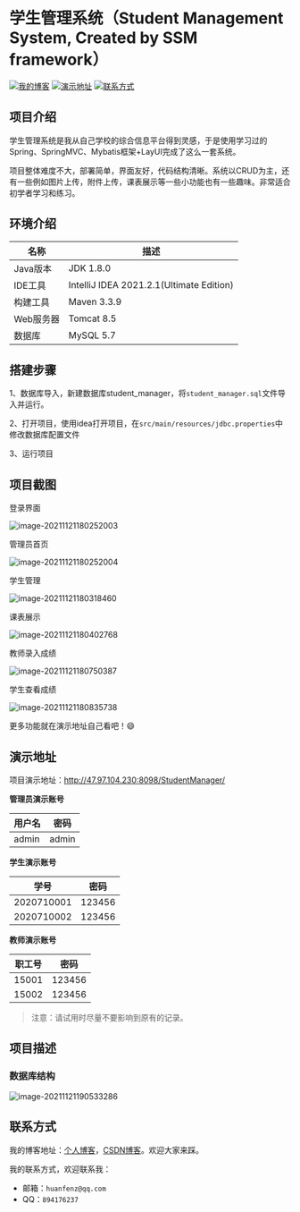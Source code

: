 # 学生管理系统（Student Management System, Created by SSM framework）

[![我的博客](https://img.shields.io/badge/%E6%88%91%E7%9A%84%E5%8D%9A%E5%AE%A2-huanfenz.top-brightgreen)](http://huanfenz.top)	[![演示地址](https://img.shields.io/badge/%E6%BC%94%E7%A4%BA%E5%9C%B0%E5%9D%80-%E7%82%B9%E5%87%BB%E6%9F%A5%E7%9C%8B-blue)](https://github.com/huanfenz/StudentManager#演示地址)	[![联系方式](https://img.shields.io/badge/%E8%81%94%E7%B3%BB%E6%96%B9%E5%BC%8F-%E7%82%B9%E5%87%BB%E6%9F%A5%E7%9C%8B-green)](https://github.com/huanfenz/StudentManager#联系方式)

## 项目介绍

学生管理系统是我从自己学校的综合信息平台得到灵感，于是使用学习过的Spring、SpringMVC、Mybatis框架+LayUI完成了这么一套系统。

项目整体难度不大，部署简单，界面友好，代码结构清晰。系统以CRUD为主，还有一些例如图片上传，附件上传，课表展示等一些小功能也有一些趣味。非常适合初学者学习和练习。

## 环境介绍

| 名称      | 描述                                     |
| --------- | ---------------------------------------- |
| Java版本  | JDK 1.8.0                                |
| IDE工具   | IntelliJ IDEA 2021.2.1(Ultimate Edition) |
| 构建工具  | Maven 3.3.9                              |
| Web服务器 | Tomcat 8.5                               |
| 数据库    | MySQL 5.7                                |

## 搭建步骤

1、数据库导入，新建数据库student_manager，将`student_manager.sql`文件导入并运行。

2、打开项目，使用idea打开项目，在`src/main/resources/jdbc.properties`中修改数据库配置文件

3、运行项目

## 项目截图

登录界面

![image-20211121180252003](http://wangpeng-imgsubmit.oss-cn-hangzhou.aliyuncs.com/img/202111211802657.png)

管理员首页

![image-20211121180252004](http://wangpeng-imgsubmit.oss-cn-hangzhou.aliyuncs.com/img/202111211802098.png)

学生管理

![image-20211121180318460](http://wangpeng-imgsubmit.oss-cn-hangzhou.aliyuncs.com/img/202111211803542.png)

课表展示

![image-20211121180402768](http://wangpeng-imgsubmit.oss-cn-hangzhou.aliyuncs.com/img/202111211804850.png)

教师录入成绩

![image-20211121180750387](http://wangpeng-imgsubmit.oss-cn-hangzhou.aliyuncs.com/img/202111211807469.png)

学生查看成绩

![image-20211121180835738](http://wangpeng-imgsubmit.oss-cn-hangzhou.aliyuncs.com/img/202111211808823.png)

更多功能就在演示地址自己看吧！:smile:

## 演示地址

项目演示地址：http://47.97.104.230:8098/StudentManager/

**管理员演示账号**

| 用户名 | 密码  |
| ------ | ----- |
| admin  | admin |

**学生演示账号**

| 学号       | 密码   |
| ---------- | ------ |
| 2020710001 | 123456 |
| 2020710002 | 123456 |

**教师演示账号**

| 职工号 | 密码   |
| ------ | ------ |
| 15001  | 123456 |
| 15002  | 123456 |

>   注意：请试用时尽量不要影响到原有的记录。

## 项目描述

### 数据库结构

![image-20211121190533286](http://wangpeng-imgsubmit.oss-cn-hangzhou.aliyuncs.com/img/202111211905354.png)

## 联系方式

我的博客地址：[个人博客](http://huanfenz.top)，[CSDN博客](https://blog.csdn.net/qq_34245098?spm=1000.2115.3001.5343)。欢迎大家来踩。

我的联系方式，欢迎联系我：

*   邮箱：`huanfenz@qq.com`
*   QQ：`894176237`





